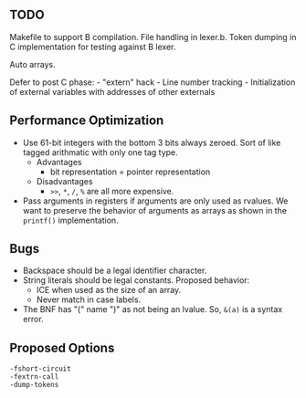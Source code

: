 TODO
----
Makefile to support B compilation.
File handling in lexer.b.
Token dumping in C implementation for testing against B lexer.

Auto arrays.

Defer to post C phase:
    - "extern" hack
    - Line number tracking
    - Initialization of external variables with addresses of other externals

Performance Optimization
-----------------------
- Use 61-bit integers with the bottom 3 bits always zeroed.  Sort of like
  tagged arithmatic with only one tag type.
    - Advantages
        - bit representation = pointer representation
    - Disadvantages
        - `>>`, `*`, `/`, `%` are all more expensive.
- Pass arguments in registers if arguments are only used as rvalues.  We want
  to preserve the behavior of arguments as arrays as shown in the `printf()`
  implementation.

Bugs
----
- Backspace should be a legal identifier character.
- String literals should be legal constants.  Proposed behavior:
    - ICE when used as the size of an array.
    - Never match in case labels.
- The BNF has "(" name ")" as not being an lvalue.  So, `&(a)` is a syntax
  error.

Proposed Options
----------------
    -fshort-circuit
    -fextrn-call
    -dump-tokens
